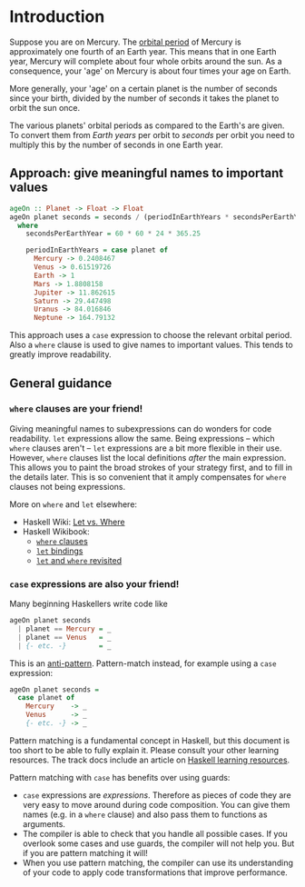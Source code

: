 # Introduction

Suppose you are on Mercury.
The [orbital period][wikipedia-orbital-period] of Mercury is approximately one fourth of an Earth year.
This means that in one Earth year, Mercury will complete about four whole orbits around the sun.
As a consequence, your 'age' on Mercury is about four times your age on Earth.

More generally, your 'age' on a certain planet is the number of seconds since your birth, divided by the number of seconds it takes the planet to orbit the sun once.

The various planets' orbital periods as compared to the Earth's are given.
To convert them from _Earth years_ per orbit to _seconds_ per orbit you need to multiply this by the number of seconds in one Earth year.


## Approach: give meaningful names to important values

```haskell
ageOn :: Planet -> Float -> Float
ageOn planet seconds = seconds / (periodInEarthYears * secondsPerEarthYear)
  where
    secondsPerEarthYear = 60 * 60 * 24 * 365.25

    periodInEarthYears = case planet of
      Mercury -> 0.2408467
      Venus -> 0.61519726
      Earth -> 1
      Mars -> 1.8808158
      Jupiter -> 11.862615
      Saturn -> 29.447498
      Uranus -> 84.016846
      Neptune -> 164.79132
```

This approach uses a `case` expression to choose the relevant orbital period.
Also a `where` clause is used to give names to important values.
This tends to greatly improve readability.


## General guidance

### `where` clauses are your friend!

Giving meaningful names to subexpressions can do wonders for code readability.
`let` expressions allow the same.
Being expressions &ndash; which `where` clauses aren't &ndash; `let` expressions are a bit more flexible in their use.
However, `where` clauses list the local definitions _after_ the main expression.
This allows you to paint the broad strokes of your strategy first, and to fill in the details later.
This is so convenient that it amply compensates for `where` clauses not being expressions.

More on `where` and `let` elsewhere:

- Haskell Wiki: [Let vs. Where][haskellwiki-let-vs-where]
- Haskell Wikibook:
  - [`where` clauses][wikibook-where]
  - [`let` bindings][wikibook-let]
  - [`let` and `where` revisited][wikibook-let-vs-where]


### `case` expressions are also your friend!

Many beginning Haskellers write code like

```haskell
ageOn planet seconds
  | planet == Mercury = _
  | planet == Venus   = _
  | {- etc. -}        = _
```

This is an [anti-pattern][wikipedia-anti-pattern].
Pattern-match instead, for example using a `case` expression:

```haskell
ageOn planet seconds =
  case planet of
    Mercury    -> _
    Venus      -> _
    {- etc. -} -> _
```

Pattern matching is a fundamental concept in Haskell, but this document is too short to be able to fully explain it.
Please consult your other learning resources.
The track docs include an article on [Haskell learning resources][learning-resources].

Pattern matching with `case` has benefits over using guards:

- `case` expressions are _expressions_.
  Therefore as pieces of code they are very easy to move around during code composition.
  You can give them names (e.g. in a `where` clause) and also pass them to functions as arguments.
- The compiler is able to check that you handle all possible cases.
  If you overlook some cases and use guards, the compiler will not help you.
  But if you are pattern matching it will!
- When you use pattern matching, the compiler can use its understanding of your code to apply code transformations that improve performance.


[learning-resources]:
  https://exercism.org/docs/tracks/haskell/learning
  "How to learn Haskell"


[haskellwiki-let-vs-where]:
    https://wiki.haskell.org/Let_vs._Where
    "Haskell Wiki: Let vs. Where"
[wikibook-let-vs-where]:
    https://en.wikibooks.org/wiki/Haskell/More_on_functions#let_and_where_revisited
    "Haskell Wikibook: let and where revisited"
[wikibook-let]:
    https://en.wikibooks.org/wiki/Haskell/Next_steps#let_bindings
    "Haskell Wikibook: let bindings"
[wikibook-where]:
    https://en.wikibooks.org/wiki/Haskell/Variables_and_functions#where_clauses
    "Haskell Wikibook: where clauses"
[wikipedia-anti-pattern]:
    https://en.wikipedia.org/wiki/Anti-pattern
    "Wikipedia: Anti-pattern"
[wikipedia-orbital-period]:
    https://en.wikipedia.org/wiki/Orbital_period
    "Wikipedia: Orbital period"
